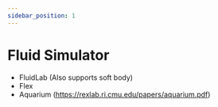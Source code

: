 ```yaml
---
sidebar_position: 1
---
```


# Fluid Simulator


- FluidLab (Also supports soft body)
- Flex
- Aquarium (https://rexlab.ri.cmu.edu/papers/aquarium.pdf)